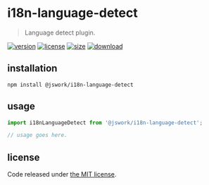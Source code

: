 # i18n-language-detect
> Language detect plugin.

[![version][version-image]][version-url]
[![license][license-image]][license-url]
[![size][size-image]][size-url]
[![download][download-image]][download-url]

## installation
```shell
npm install @jswork/i18n-language-detect
```

## usage
```js
import i18nLanguageDetect from '@jswork/i18n-language-detect';

// usage goes here.
```

## license
Code released under [the MIT license](https://github.com/afeiship/i18n-language-detect/blob/main/LICENSE.txt).

[version-image]: https://img.shields.io/npm/v/@jswork/i18n-language-detect
[version-url]: https://npmjs.org/package/@jswork/i18n-language-detect

[license-image]: https://img.shields.io/npm/l/@jswork/i18n-language-detect
[license-url]: https://github.com/afeiship/i18n-language-detect/blob/main/LICENSE.txt

[size-image]: https://img.shields.io/bundlephobia/minzip/@jswork/i18n-language-detect
[size-url]: https://github.com/afeiship/i18n-language-detect/blob/main/dist/i18n-language-detect.min.js

[download-image]: https://img.shields.io/npm/dm/@jswork/i18n-language-detect
[download-url]: https://www.npmjs.com/package/@jswork/i18n-language-detect
